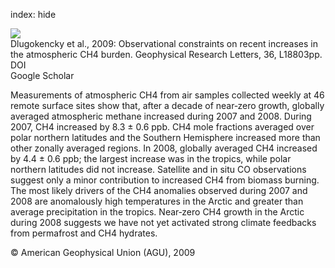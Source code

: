 index: hide

<div class="Citation">
    <div class="Citation-thumb CitationThumb-linked"  data-href="https://doi.org/10.1029/2009gl039780">
      <img src="https://static.claimspace.cloud/climate-study-static/refs/thumbs/1/Dlugokencky_et_al_2009-thumb.png" />
    </div>

  <div class="Citation-body">
    <div class="Citation-text">Dlugokencky et al., 2009: Observational constraints on recent increases in the atmospheric CH4 burden. <span class="Article-journal">Geophysical Research Letters, </span><span class="Article-volume">36, </span>L18803pp.</div>
    <div class="Citation-links">
      <div class="CitationLink" data-href="https://doi.org/10.1029/2009gl039780">
        <div class="CitationLink-icon CitationLink-Doi"></div>
        <div class="CitationLink-text">DOI</div>
      </div>
      <div class="CitationLink" data-href="https://scholar.google.com/scholar?q=10.1029/2009gl039780">
        <div class="CitationLink-icon CitationLink-Scholar"></div>
        <div class="CitationLink-text">Google Scholar</div>
      </div>
    </div>
  </div>
</div>

Measurements of atmospheric CH4 from air samples collected weekly at 46 remote surface sites show that, after a decade of near‐zero growth, globally averaged atmospheric methane increased during 2007 and 2008. During 2007, CH4 increased by 8.3 ± 0.6 ppb. CH4 mole fractions averaged over polar northern latitudes and the Southern Hemisphere increased more than other zonally averaged regions. In 2008, globally averaged CH4 increased by 4.4 ± 0.6 ppb; the largest increase was in the tropics, while polar northern latitudes did not increase. Satellite and in situ CO observations suggest only a minor contribution to increased CH4 from biomass burning. The most likely drivers of the CH4 anomalies observed during 2007 and 2008 are anomalously high temperatures in the Arctic and greater than average precipitation in the tropics. Near‐zero CH4 growth in the Arctic during 2008 suggests we have not yet activated strong climate feedbacks from permafrost and CH4 hydrates.

<div class="Citation-copy">
&copy; American Geophysical Union (AGU), 2009
</div>